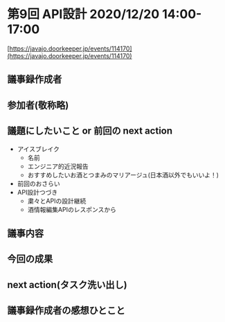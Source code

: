 # 第9回 API設計 2020/12/20 14:00-17:00

[https://javajo.doorkeeper.jp/events/114170](https://javajo.doorkeeper.jp/events/114170)  

## 議事録作成者


## 参加者(敬称略)


## 議題にしたいこと or 前回の next action
- アイスブレイク
  - 名前
  - エンジニア的近況報告
  - おすすめしたいお酒とつまみのマリアージュ(日本酒以外でもいいよ！)
- 前回のおさらい
- API設計つづき
  - 粛々とAPIの設計継続
  - 酒情報編集APIのレスポンスから
  
## 議事内容

## 今回の成果


## next action(タスク洗い出し)


## 議事録作成者の感想ひとこと

